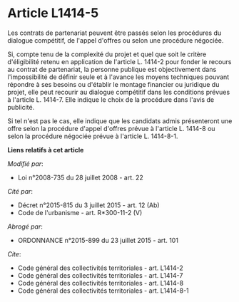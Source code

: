 # Article L1414-5

Les contrats de partenariat peuvent être passés selon les procédures du dialogue compétitif, de l'appel d'offres ou selon une
procédure négociée. 

Si, compte tenu de la complexité du projet et quel que soit le critère d'éligibilité retenu en application de l'article L.
1414-2 pour fonder le recours au contrat de partenariat, la personne publique est objectivement dans l'impossibilité de
définir seule et à l'avance les moyens techniques pouvant répondre à ses besoins ou d'établir le montage financier ou
juridique du projet, elle peut recourir au dialogue compétitif dans les conditions prévues à l'article L. 1414-7. Elle
indique le choix de la procédure dans l'avis de publicité. 

Si tel n'est pas le cas, elle indique que les candidats admis présenteront une offre selon la procédure d'appel d'offres
prévue à l'article L. 1414-8 ou selon la procédure négociée prévue à l'article L. 1414-8-1.

**Liens relatifs à cet article**

_Modifié par_:

  - Loi n°2008-735 du 28 juillet 2008 - art. 22

_Cité par_:

  - Décret n°2015-815 du 3 juillet 2015 - art. 12 (Ab)
  - Code de l'urbanisme - art. R*300-11-2 (V)

_Abrogé par_:

  - ORDONNANCE n°2015-899 du 23 juillet 2015 - art. 101

_Cite_:

  - Code général des collectivités territoriales - art. L1414-2
  - Code général des collectivités territoriales - art. L1414-7
  - Code général des collectivités territoriales - art. L1414-8
  - Code général des collectivités territoriales - art. L1414-8-1
